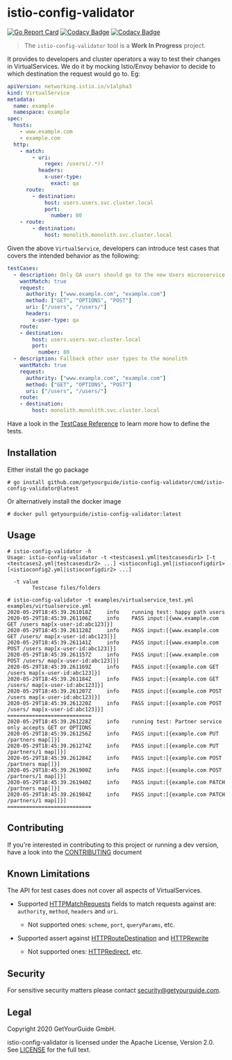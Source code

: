 # istio-config-validator

[![Go Report Card](https://goreportcard.com/badge/github.com/getyourguide/istio-config-validator)](https://goreportcard.com/report/github.com/getyourguide/istio-config-validator)
[![Codacy Badge](https://app.codacy.com/project/badge/Grade/6bee3a704e8648949523cdcfcefacc1f)](https://www.codacy.com?utm_source=github.com&amp;utm_medium=referral&amp;utm_content=getyourguide/istio-config-validator&amp;utm_campaign=Badge_Grade)
[![Codacy Badge](https://app.codacy.com/project/badge/Coverage/6bee3a704e8648949523cdcfcefacc1f)](https://www.codacy.com?utm_source=github.com&utm_medium=referral&utm_content=getyourguide/istio-config-validator&utm_campaign=Badge_Coverage)

> The `istio-config-validator` tool is a **Work In Progress** project.

It provides to developers and cluster operators a way to test their changes in VirtualServices. We do it by mocking Istio/Envoy behavior to decide to which destination the request would go to. Eg:

```yaml
apiVersion: networking.istio.io/v1alpha3
kind: VirtualService
metadata:
  name: example
  namespace: example
spec:
  hosts:
    - www.example.com
    - example.com
  http:
    - match:
        - uri:
            regex: /users(/.*)?
          headers:
            x-user-type:
              exact: qa
      route:
        - destination:
            host: users.users.svc.cluster.local
            port:
              number: 80
    - route:
        - destination:
            host: monolith.monolith.svc.cluster.local
```

Given the above `VirtualService`, developers can introduce test cases that covers the intended behavior as the following:

```yaml
testCases:
  - description: Only QA users should go to the new Users microservice.
    wantMatch: true
    request:
      authority: ["www.example.com", "example.com"]
      method: ["GET", "OPTIONS", "POST"]
      uri: ["/users", "/users/"]
      headers:
        x-user-type: qa
    route:
    - destination:
        host: users.users.svc.cluster.local
        port:
          number: 80
  - description: Fallback other user types to the monolith
    wantMatch: true
    request:
      authority: ["www.example.com", "example.com"]
      method: ["GET", "OPTIONS", "POST"]
      uri: ["/users", "/users/"]
    route:
    - destination:
        host: monolith.monolith.svc.cluster.local
```

Have a look in the [TestCase Reference](docs/test-cases.md) to learn more how to define the tests.

## Installation
Either install the go package
```
# go install github.com/getyourguide/istio-config-validator/cmd/istio-config-validator@latest
```
Or alternatively install the docker image
```
# docker pull getyourguide/istio-config-validator:latest
```

## Usage

```
# istio-config-validator -h
Usage: istio-config-validator -t <testcases1.yml|testcasesdir1> [-t <testcases2.yml|testcasesdir2> ...] <istioconfig1.yml|istioconfigdir1> [<istioconfig2.yml|istioconfigdir2> ...]

  -t value
        Testcase files/folders
```

```
# istio-config-validator -t examples/virtualservice_test.yml examples/virtualservice.yml
2020-05-29T18:45:39.261018Z     info    running test: happy path users
2020-05-29T18:45:39.261106Z     info    PASS input:[{www.example.com GET /users map[x-user-id:abc123]}]
2020-05-29T18:45:39.261128Z     info    PASS input:[{www.example.com GET /users/ map[x-user-id:abc123]}]
2020-05-29T18:45:39.261141Z     info    PASS input:[{www.example.com POST /users map[x-user-id:abc123]}]
2020-05-29T18:45:39.261157Z     info    PASS input:[{www.example.com POST /users/ map[x-user-id:abc123]}]
2020-05-29T18:45:39.261169Z     info    PASS input:[{example.com GET /users map[x-user-id:abc123]}]
2020-05-29T18:45:39.261184Z     info    PASS input:[{example.com GET /users/ map[x-user-id:abc123]}]
2020-05-29T18:45:39.261207Z     info    PASS input:[{example.com POST /users map[x-user-id:abc123]}]
2020-05-29T18:45:39.261220Z     info    PASS input:[{example.com POST /users/ map[x-user-id:abc123]}]
===========================
2020-05-29T18:45:39.261228Z     info    running test: Partner service only accepts GET or OPTIONS
2020-05-29T18:45:39.261256Z     info    PASS input:[{example.com PUT /partners map[]}]
2020-05-29T18:45:39.261274Z     info    PASS input:[{example.com PUT /partners/1 map[]}]
2020-05-29T18:45:39.261284Z     info    PASS input:[{example.com POST /partners map[]}]
2020-05-29T18:45:39.261900Z     info    PASS input:[{example.com POST /partners/1 map[]}]
2020-05-29T18:45:39.261940Z     info    PASS input:[{example.com PATCH /partners map[]}]
2020-05-29T18:45:39.261984Z     info    PASS input:[{example.com PATCH /partners/1 map[]}]
===========================
```

## Contributing

If you're interested in contributing to this project or running a dev version, have a look into the [CONTRIBUTING](CONTRIBUTING.md) document

## Known Limitations

The API for test cases does not cover all aspects of VirtualServices.

-   Supported [HTTPMatchRequests](https://istio.io/docs/reference/config/networking/virtual-service/#HTTPMatchRequest) fields to match requests against are: `authority`, `method`, `headers` and `uri`.
    -   Not supported ones: `scheme`, `port`, `queryParams`, etc.

-   Supported assert against [HTTPRouteDestination](https://istio.io/docs/reference/config/networking/virtual-service/#HTTPRouteDestination) and [HTTPRewrite](https://istio.io/docs/reference/config/networking/virtual-service/#HTTPRewrite)
    -   Not supported ones: [HTTPRedirect](https://istio.io/docs/reference/config/networking/virtual-service/#HTTPRedirect), etc.

## Security

For sensitive security matters please contact [security@getyourguide.com](mailto:security@getyourguide.com).


## Legal

Copyright 2020 GetYourGuide GmbH.

istio-config-validator is licensed under the Apache License, Version 2.0. See [LICENSE](LICENSE) for the full text.

